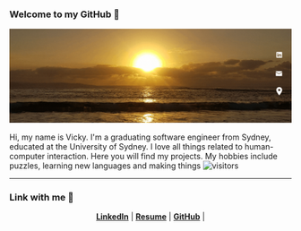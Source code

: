 ### Welcome to my GitHub 👋
[![Header](https://github.com/vicky1in/vicky1in/blob/main/assets/VickyLin.gif "Header")](https://www.linkedin.com/in/vickylinau/)

Hi, my name is Vicky. I'm a graduating software engineer from Sydney, educated at the University of Sydney. I love all things related to human-computer interaction. Here you will find my projects. My hobbies include puzzles, learning new languages and making things
                    ![visitors](https://visitor-badge.glitch.me/badge?page_id=page.id)

-----

### Link with me 📧 
<p align="center">
  <strong><a href="https://www.linkedin.com/in/vickylinau">LinkedIn</a></strong> |
  <strong><a href="https://resume.io/r/LSfLx0pE4">Resume</a></strong> |
  <strong><a href="https://www.linkedin.com/in/vickylinau">GitHub</a></strong> |
</p>
